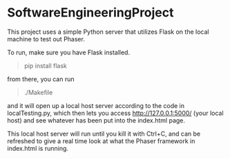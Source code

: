 # SoftwareEngineeringProject

This project uses a simple Python server that utilizes Flask on the local machine to test out Phaser.

To run, make sure you have Flask installed.
> pip install flask

from there, you can run
> ./Makefile

and it will open up a local host server according to the code in localTesting.py, which then lets you access
http://127.0.0.1:5000/ (your local host) and see whatever has been put into the index.html page.

This local host server will run until you kill it with Ctrl+C, and can be refreshed to give a real time look at what the Phaser framework in index.html is running.